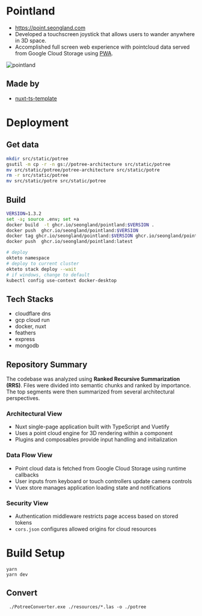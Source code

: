 # Pointland

- https://point.seongland.com
- Developed a touchscreen joystick that allows users to wander anywhere in 3D space.
- Accomplished full screen web experience with pointcloud data served from Google Cloud Storage using [PWA](https://texonom.com/ce30bfc4fc164a59ac2ca0b01f23edf7).

![pointland](https://user-images.githubusercontent.com/27716524/115001273-794dc400-9ede-11eb-8309-964e22813215.png)

## Made by

- [nuxt-ts-template](https://github.com/seonglae/nuxt-ts-template)

# Deployment

## Get data

```bash
mkdir src/static/potree
gsutil -m cp -r -n gs://potree-architecture src/static/potree
mv src/static/potree/potree-architecture src/static/potre
rm -r src/static/potree
mv src/static/potre src/static/potree
```

## Build

```bash
VERSION=1.3.2
set -a; source .env; set +a
docker build  -t ghcr.io/seongland/pointland:$VERSION .
docker push  ghcr.io/seongland/pointland:$VERSION
docker tag ghcr.io/seongland/pointland:$VERSION ghcr.io/seongland/pointland:latest
docker push  ghcr.io/seongland/pointland:latest

# deploy
okteto namespace
# deploy to current cluster
okteto stack deploy --wait
# if windows, change to default
kubectl config use-context docker-desktop
```

## Tech Stacks

- cloudflare dns
- gcp cloud run
- docker, nuxt
- feathers
- express
- mongodb

## Repository Summary

The codebase was analyzed using **Ranked Recursive Summarization (RRS)**. Files
were divided into semantic chunks and ranked by importance. The top segments were
then summarized from several architectural perspectives.

### Architectural View
- Nuxt single-page application built with TypeScript and Vuetify
- Uses a point cloud engine for 3D rendering within a component
- Plugins and composables provide input handling and initialization

### Data Flow View
- Point cloud data is fetched from Google Cloud Storage using runtime callbacks
- User inputs from keyboard or touch controllers update camera controls
- Vuex store manages application loading state and notifications

### Security View
- Authentication middleware restricts page access based on stored tokens
- `cors.json` configures allowed origins for cloud resources

# Build Setup

```
yarn
yarn dev
```

## Convert

```
 ./PotreeConverter.exe ./resources/*.las -o ./potree
```
